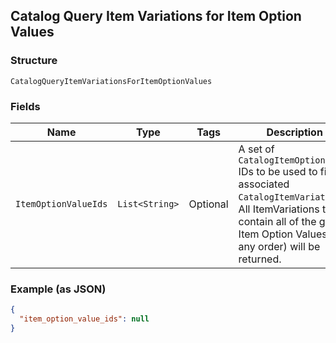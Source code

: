 ## Catalog Query Item Variations for Item Option Values

### Structure

`CatalogQueryItemVariationsForItemOptionValues`

### Fields

| Name | Type | Tags | Description |
|  --- | --- | --- | --- |
| `ItemOptionValueIds` | `List<String>` | Optional | A set of `CatalogItemOptionValue` IDs to be used to find associated<br>`CatalogItemVariation`s. All ItemVariations that contain all of the given<br>Item Option Values (in any order) will be returned. |

### Example (as JSON)

```json
{
  "item_option_value_ids": null
}
```

